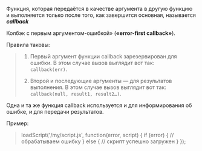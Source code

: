 Функция, которая передаётся в качестве аргумента в другую функцию и выполняется только после того, как завершится основная, называется ***callback***

Колбэк с первым аргументом-ошибкой» (**«error-first callback»**).

Правила таковы:

>1. Первый аргумент функции callback зарезервирован для ошибки. В этом случае вызов выглядит вот так:  
>``callback(err)``.
>
>2. Второй и последующие аргументы — для результатов выполнения. В этом случае вызов выглядит вот так:  
>``callback(null, result1, result2…)``.

Одна и та же функция callback используется и для информирования об ошибке, и для передачи результатов.

Пример:
>loadScript('/my/script.js', function(error, script) {
>  if (error) {
>    // обрабатываем ошибку
>  } else {
>    // скрипт успешно загружен
>  }
>}); 